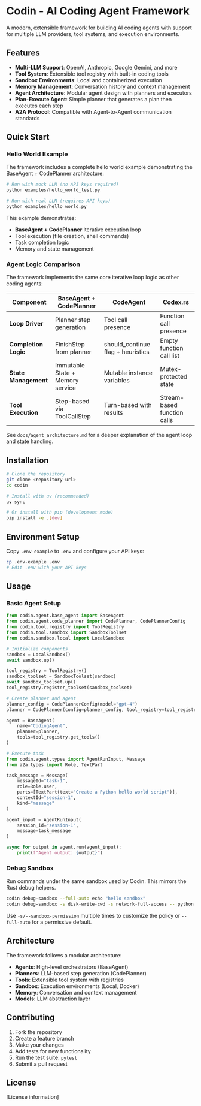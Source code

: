 # Codin - AI Coding Agent Framework

A modern, extensible framework for building AI coding agents with support for multiple LLM providers, tool systems, and execution environments.

## Features

- **Multi-LLM Support**: OpenAI, Anthropic, Google Gemini, and more
- **Tool System**: Extensible tool registry with built-in coding tools
- **Sandbox Environments**: Local and containerized execution
- **Memory Management**: Conversation history and context management
- **Agent Architecture**: Modular agent design with planners and executors
- **Plan-Execute Agent**: Simple planner that generates a plan then executes each step
- **A2A Protocol**: Compatible with Agent-to-Agent communication standards

## Quick Start

### Hello World Example

The framework includes a complete hello world example demonstrating the BaseAgent + CodePlanner architecture:

```bash
# Run with mock LLM (no API keys required)
python examples/hello_world_test.py

# Run with real LLM (requires API keys)
python examples/hello_world.py
```

This example demonstrates:
- **BaseAgent + CodePlanner** iterative execution loop
- Tool execution (file creation, shell commands)
- Task completion logic
- Memory and state management

### Agent Logic Comparison

The framework implements the same core iterative loop logic as other coding agents:

| Component | BaseAgent + CodePlanner | CodeAgent | Codex.rs |
|-----------|------------------------|-----------|----------|
| **Loop Driver** | Planner step generation | Tool call presence | Function call presence |
| **Completion Logic** | FinishStep from planner | should_continue flag + heuristics | Empty function call list |
| **State Management** | Immutable State + Memory service | Mutable instance variables | Mutex-protected state |
| **Tool Execution** | Step-based via ToolCallStep | Turn-based with results | Stream-based function calls |

See `docs/agent_architecture.md` for a deeper explanation of the agent loop and state handling.

## Installation

```bash
# Clone the repository
git clone <repository-url>
cd codin

# Install with uv (recommended)
uv sync

# Or install with pip (development mode)
pip install -e .[dev]
```

## Environment Setup

Copy `.env-example` to `.env` and configure your API keys:

```bash
cp .env-example .env
# Edit .env with your API keys
```

## Usage

### Basic Agent Setup

```python
from codin.agent.base_agent import BaseAgent
from codin.agent.code_planner import CodePlanner, CodePlannerConfig
from codin.tool.registry import ToolRegistry
from codin.tool.sandbox import SandboxToolset
from codin.sandbox.local import LocalSandbox

# Initialize components
sandbox = LocalSandbox()
await sandbox.up()

tool_registry = ToolRegistry()
sandbox_toolset = SandboxToolset(sandbox)
await sandbox_toolset.up()
tool_registry.register_toolset(sandbox_toolset)

# Create planner and agent
planner_config = CodePlannerConfig(model="gpt-4")
planner = CodePlanner(config=planner_config, tool_registry=tool_registry)

agent = BaseAgent(
    name="CodingAgent",
    planner=planner,
    tools=tool_registry.get_tools()
)

# Execute task
from codin.agent.types import AgentRunInput, Message
from a2a.types import Role, TextPart

task_message = Message(
    messageId="task-1",
    role=Role.user,
    parts=[TextPart(text="Create a Python hello world script")],
    contextId="session-1",
    kind="message"
)

agent_input = AgentRunInput(
    session_id="session-1",
    message=task_message
)

async for output in agent.run(agent_input):
    print(f"Agent output: {output}")
```

### Debug Sandbox

Run commands under the same sandbox used by Codin. This mirrors the Rust debug helpers.

```bash
codin debug-sandbox --full-auto echo "hello sandbox"
codin debug-sandbox -s disk-write-cwd -s network-full-access -- python script.py
```

Use `-s/--sandbox-permission` multiple times to customize the policy or `--full-auto` for a permissive default.

## Architecture

The framework follows a modular architecture:

- **Agents**: High-level orchestrators (BaseAgent)
- **Planners**: LLM-based step generation (CodePlanner)
- **Tools**: Extensible tool system with registries
- **Sandbox**: Execution environments (Local, Docker)
- **Memory**: Conversation and context management
- **Models**: LLM abstraction layer

## Contributing

1. Fork the repository
2. Create a feature branch
3. Make your changes
4. Add tests for new functionality
5. Run the test suite: `pytest`
6. Submit a pull request

## License

[License information] 
